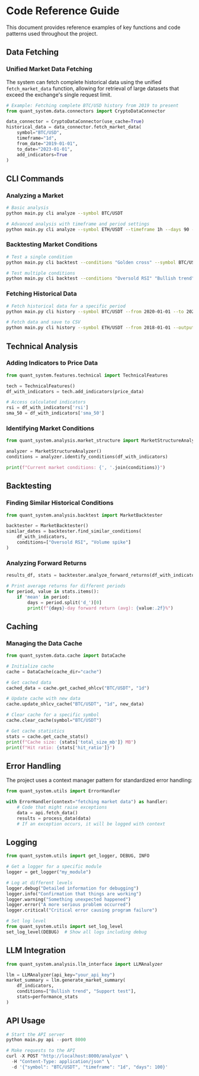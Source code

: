 # Code Reference Guide

This document provides reference examples of key functions and code patterns used throughout the project.

## Data Fetching

### Unified Market Data Fetching

The system can fetch complete historical data using the unified `fetch_market_data` function, allowing for retrieval of large datasets that exceed the exchange's single request limit.

```python
# Example: Fetching complete BTC/USD history from 2019 to present
from quant_system.data.connectors import CryptoDataConnector

data_connector = CryptoDataConnector(use_cache=True)
historical_data = data_connector.fetch_market_data(
    symbol="BTC/USD",
    timeframe="1d",
    from_date="2019-01-01",
    to_date="2023-01-01",
    add_indicators=True
)
```

## CLI Commands

### Analyzing a Market

```bash
# Basic analysis
python main.py cli analyze --symbol BTC/USDT

# Advanced analysis with timeframe and period settings
python main.py cli analyze --symbol ETH/USDT --timeframe 1h --days 90 --debug
```

### Backtesting Market Conditions

```bash
# Test a single condition
python main.py cli backtest --conditions "Golden cross" --symbol BTC/USDT

# Test multiple conditions
python main.py cli backtest --conditions "Oversold RSI" "Bullish trend" --symbol ETH/USDT --timeframe 4h
```

### Fetching Historical Data

```bash
# Fetch historical data for a specific period
python main.py cli history --symbol BTC/USDT --from 2020-01-01 --to 2023-01-01

# Fetch data and save to CSV
python main.py cli history --symbol ETH/USDT --from 2018-01-01 --output data/eth_history.csv
```

## Technical Analysis

### Adding Indicators to Price Data

```python
from quant_system.features.technical import TechnicalFeatures

tech = TechnicalFeatures()
df_with_indicators = tech.add_indicators(price_data)

# Access calculated indicators
rsi = df_with_indicators['rsi']
sma_50 = df_with_indicators['sma_50']
```

### Identifying Market Conditions

```python
from quant_system.analysis.market_structure import MarketStructureAnalyzer

analyzer = MarketStructureAnalyzer()
conditions = analyzer.identify_conditions(df_with_indicators)

print(f"Current market conditions: {', '.join(conditions)}")
```

## Backtesting

### Finding Similar Historical Conditions

```python
from quant_system.analysis.backtest import MarketBacktester

backtester = MarketBacktester()
similar_dates = backtester.find_similar_conditions(
    df_with_indicators, 
    conditions=["Oversold RSI", "Volume spike"]
)
```

### Analyzing Forward Returns

```python
results_df, stats = backtester.analyze_forward_returns(df_with_indicators, similar_dates)

# Print average returns for different periods
for period, value in stats.items():
    if 'mean' in period:
        days = period.split('d_')[0]
        print(f"{days}-day forward return (avg): {value:.2f}%")
```

## Caching

### Managing the Data Cache

```python
from quant_system.data.cache import DataCache

# Initialize cache
cache = DataCache(cache_dir="cache")

# Get cached data
cached_data = cache.get_cached_ohlcv("BTC/USDT", "1d")

# Update cache with new data
cache.update_ohlcv_cache("BTC/USDT", "1d", new_data)

# Clear cache for a specific symbol
cache.clear_cache(symbol="BTC/USDT")

# Get cache statistics
stats = cache.get_cache_stats()
print(f"Cache size: {stats['total_size_mb']} MB")
print(f"Hit ratio: {stats['hit_ratio']}")
```

## Error Handling

The project uses a context manager pattern for standardized error handling:

```python
from quant_system.utils import ErrorHandler

with ErrorHandler(context="fetching market data") as handler:
    # Code that might raise exceptions
    data = api.fetch_data()
    results = process_data(data)
    # If an exception occurs, it will be logged with context
```

## Logging

```python
from quant_system.utils import get_logger, DEBUG, INFO

# Get a logger for a specific module
logger = get_logger("my_module")

# Log at different levels
logger.debug("Detailed information for debugging")
logger.info("Confirmation that things are working")
logger.warning("Something unexpected happened")
logger.error("A more serious problem occurred")
logger.critical("Critical error causing program failure")

# Set log level
from quant_system.utils import set_log_level
set_log_level(DEBUG)  # Show all logs including debug
```

## LLM Integration

```python
from quant_system.analysis.llm_interface import LLMAnalyzer

llm = LLMAnalyzer(api_key="your_api_key")
market_summary = llm.generate_market_summary(
    df_indicators, 
    conditions=["Bullish trend", "Support test"],
    stats=performance_stats
)
```

## API Usage

```python
# Start the API server
python main.py api --port 8000

# Make requests to the API
curl -X POST "http://localhost:8000/analyze" \
  -H "Content-Type: application/json" \
  -d '{"symbol": "BTC/USDT", "timeframe": "1d", "days": 100}'
``` 